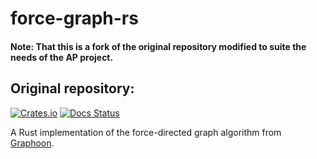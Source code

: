 # force-graph-rs

#### Note: That this is a fork of the original repository modified to suite the needs of the AP project.

## Original repository:
[![Crates.io](https://img.shields.io/crates/v/force_graph.svg)](https://crates.io/crates/force_graph)
[![Docs Status](https://docs.rs/force_graph/badge.svg)](https://docs.rs/force_graph)

A Rust implementation of the force-directed graph algorithm from [Graphoon](https://github.com/rm-code/Graphoon/).
